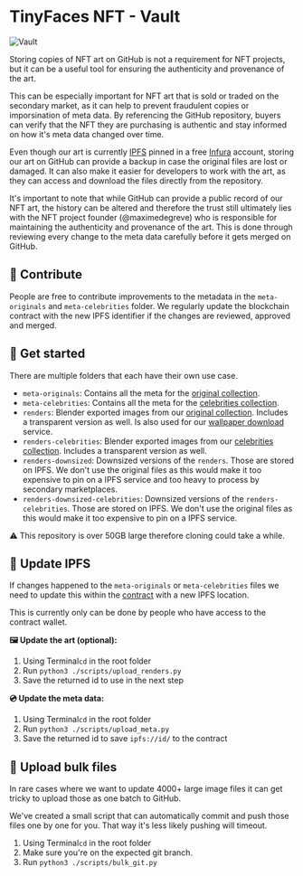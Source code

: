 # TinyFaces NFT - Vault

![Vault](https://user-images.githubusercontent.com/980622/229357697-29f8f094-1aa7-4d85-afcd-87a52ea4674b.png)

Storing copies of NFT art on GitHub is not a requirement for NFT projects, but it can be a useful tool for ensuring the authenticity and provenance of the art.

This can be especially important for NFT art that is sold or traded on the secondary market, as it can help to prevent fraudulent copies or imporsination of meta data. By referencing the GitHub repository, buyers can verify that the NFT they are purchasing is authentic and stay informed on how it's meta data changed over time.

Even though our art is currently [IPFS](https://en.wikipedia.org/wiki/InterPlanetary_File_System) pinned in a free [Infura](https://infura.io) account, storing our art on GitHub can provide a backup in case the original files are lost or damaged. It can also make it easier for developers to work with the art, as they can access and download the files directly from the repository.

It's important to note that while GitHub can provide a public record of our NFT art, the history can be altered and therefore the trust still ultimately lies with the NFT project founder (@maximedegreve) who is responsible for maintaining the authenticity and provenance of the art. This is done through reviewing every change to the meta data carefully before it gets merged on GitHub.

## 🧠 Contribute

People are free to contribute improvements to the metadata in the `meta-originals` and `meta-celebrities` folder. We regularly update the blockchain contract with the new IPFS identifier if the changes are reviewed, approved and merged.

## 🚀 Get started

There are multiple folders that each have their own use case.

- `meta-originals`: Contains all the meta for the [original collection](https://opensea.io/collection/tinyfacesofficial).
- `meta-celebrities`: Contains all the meta for the [celebrities collection](https://opensea.io/collection/tinyfacesofficial-celebrities).
- `renders`: Blender exported images from our [original collection](https://opensea.io/collection/tinyfacesofficial). Includes a transparent version as well. Is also used for our [wallpaper download](https://nft.tinyfac.es/yearbook) service.
- `renders-celebrities`: Blender exported images from our [celebrities collection](https://opensea.io/collection/tinyfacesofficial-celebrities). Includes a transparent version as well.
- `renders-downsized`: Downsized versions of the `renders`. Those are stored on IPFS. We don't use the original files as this would make it too expensive to pin on a IPFS service and too heavy to process by secondary marketplaces.
- `renders-downsized-celebrities`: Downsized versions of the `renders-celebrities`. Those are stored on IPFS. We don't use the original files as this would make it too expensive to pin on a IPFS service.

⚠️ This repository is over 50GB large therefore cloning could take a while.

## 📁 Update IPFS

If changes happened to the `meta-originals` or `meta-celebrities` files we need to update this within the [contract](https://etherscan.io/address/0xb363af6181a4335608880510772a5f61a5183c88) with a new IPFS location.

This is currently only can be done by people who have access to the contract wallet.

**🖼️ Update the art (optional):**

1. Using Terminal`cd` in the root folder
2. Run `python3 ./scripts/upload_renders.py`
3. Save the returned id to use in the next step

**💿 Update the meta data:**

1. Using Terminal`cd` in the root folder
2. Run `python3 ./scripts/upload_meta.py`
3. Save the returned id to save `ipfs://id/` to the contract

## 🤯 Upload bulk files

In rare cases where we want to update 4000+ large image files it can get tricky to upload those as one batch to GitHub.

We've created a small script that can automatically commit and push those files one by one for you. That way it's less likely pushing will timeout.

1. Using Terminal`cd` in the root folder
2. Make sure you're on the expected git branch.
3. Run `python3 ./scripts/bulk_git.py`
